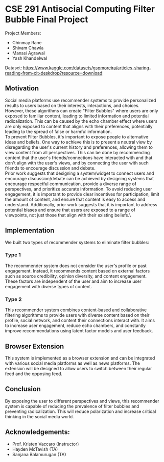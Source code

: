 
# CSE 291 Antisocial Computing Filter Bubble Final Project

Project Members:
* Chinmay Rane
* Shivam Chawla
* Manasi Agrawal
* Yash Khandelwal

Dataset: https://www.kaggle.com/datasets/gspmoreira/articles-sharing-reading-from-cit-deskdrop?resource=download

 	
## Motivation
Social media platforms use recommender systems to provide personalized results to users based on their interests, interactions, and choices. However, these algorithms can create "Filter Bubbles" where users are only exposed to familiar content, leading to limited information and potential radicalization. This can be caused by the echo chamber effect where users are only exposed to content that aligns with their preferences, potentially leading to the spread of false or harmful information.\
To prevent Filter Bubbles, it's important to expose people to alternative ideas and beliefs. One way to achieve this is to present a neutral view by disregarding the user's current history and preferences, allowing them to view content from all perspectives. This can be done by recommending content that the user's friends/connections have interacted with and that don't align with the user's views, and by connecting the user with such friends to encourage discussion and debate.\
Prior work suggests that designing a system/widget to connect users and encourage discussion/debate can be achieved by designing systems that encourage respectful communication, provide a diverse range of perspectives, and prioritize accurate information. To avoid reducing user engagement, it is important to provide clear incentives for participation, limit the amount of content, and ensure that content is easy to access and understand. Additionally, prior work suggests that it is important to address potential biases and ensure that users are exposed to a range of viewpoints, not just those that align with their existing beliefs.\
## Implementation
We built two types of recommender systems to eliminate filter bubbles:
### Type 1
The recommender system does not consider the user's profile or past engagement. Instead, it recommends content based on external factors such as source credibility, opinion diversity, and content engagement. These factors are independent of the user and aim to increase user engagement with diverse types of content.
### Type 2
This recommender system combines content-based and collaborative filtering algorithms to provide users with diverse content based on their profile, social network, and content their connections interact with. It aims to increase user engagement, reduce echo chambers, and constantly improve recommendations using latent factor models and user feedback. 
## Browser Extension
This system is implemented as a browser extension and can be integrated with various social media platforms as well as news platforms. The extension will be designed to allow users to switch between their regular feed and the opposing feed.
## Conclusion
By exposing the user to different perspectives and views, this recommender system is capable of reducing the prevalence of filter bubbles and preventing radicalization. This will reduce polarization and increase critical thinking in the social media world.
 
## Acknowledgements:
* Prof. Kristen Vaccaro (Instructor)
* Hayden McTavish (TA)
* Sanjana Balamurugan (TA)

